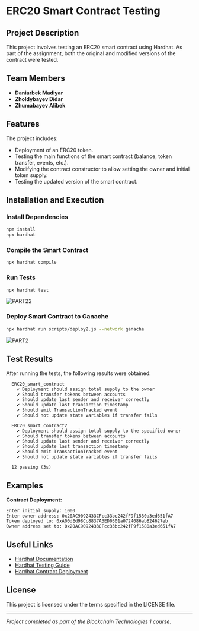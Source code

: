 # ERC20 Smart Contract Testing

## Project Description
This project involves testing an ERC20 smart contract using Hardhat. As part of the assignment, both the original and modified versions of the contract were tested.

## Team Members
- **Daniarbek Madiyar**
- **Zholdybayev Didar**
- **Zhumabayev Alibek**

## Features
The project includes:
- Deployment of an ERC20 token.
- Testing the main functions of the smart contract (balance, token transfer, events, etc.).
- Modifying the contract constructor to allow setting the owner and initial token supply.
- Testing the updated version of the smart contract.

## Installation and Execution
### Install Dependencies
```sh
npm install
npx hardhat
```

### Compile the Smart Contract
```sh
npx hardhat compile
```

### Run Tests
```sh
npx hardhat test
```
![PART22](https://github.com/user-attachments/assets/a5f8ebed-9f6d-4d3d-81a5-c799c0a6957a)

### Deploy Smart Contract to Ganache
```sh
npx hardhat run scripts/deploy2.js --network ganache
```
![PART2](https://github.com/user-attachments/assets/d5d94348-486b-4458-ac9d-57a5b266cf24)

## Test Results
After running the tests, the following results were obtained:
```
  ERC20_smart_contract
    ✔ Deployment should assign total supply to the owner
    ✔ Should transfer tokens between accounts
    ✔ Should update last sender and receiver correctly
    ✔ Should update last transaction timestamp
    ✔ Should emit TransactionTracked event
    ✔ Should not update state variables if transfer fails

  ERC20_smart_contract2
    ✔ Deployment should assign total supply to the specified owner
    ✔ Should transfer tokens between accounts
    ✔ Should update last sender and receiver correctly
    ✔ Should update last transaction timestamp
    ✔ Should emit TransactionTracked event
    ✔ Should not update state variables if transfer fails

  12 passing (3s)
```

## Examples
**Contract Deployment:**
```
Enter initial supply: 1000
Enter owner address: 0x20AC9092433CFcc33bc242fF9f1580a3ed651fA7
Token deployed to: 0xA00dEd98Cc8837A3ED0501a0724086abB24627eb
Owner address set to: 0x20AC9092433CFcc33bc242fF9f1580a3ed651fA7
```

## Useful Links
- [Hardhat Documentation](https://hardhat.org/tutorial)
- [Hardhat Testing Guide](https://hardhat.org/tutorial/testing-contracts)
- [Hardhat Contract Deployment](https://hardhat.org/hardhat-runner/docs/guides/test-contracts)

## License
This project is licensed under the terms specified in the LICENSE file.

---
*Project completed as part of the Blockchain Technologies 1 course.*

